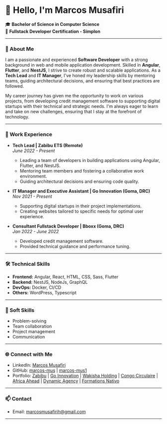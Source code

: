 # 👋 Hello, I'm Marcos Musafiri

🎓 **Bachelor of Science in Computer Science**  
📜 **Fullstack Developer Certification - Simplon**

---

### 🌟 About Me

I am a passionate and experienced **Software Developer** with a strong background in web and mobile application development. Skilled in **Angular**, **Flutter**, and **NestJS**, I strive to create robust and scalable applications. As a **Tech Lead** and **IT Manager**, I've honed my leadership skills by mentoring teams, guiding architectural decisions, and ensuring that best practices are followed.

My career journey has given me the opportunity to work on various projects, from developing credit management software to supporting digital startups with their technical and strategic needs. I'm always eager to learn and take on new challenges, ensuring that I stay at the forefront of technology.

---

### 💼 Work Experience

- **Tech Lead | Zabibu ETS (Remote)**  
  *June 2022 - Present*  
  - Leading a team of developers in building applications using Angular, Flutter, and NestJS.
  - Mentoring team members and fostering a collaborative work environment.
  - Guiding architectural decisions and ensuring code quality.

- **IT Manager and Executive Assistant | Go Innovation (Goma, DRC)**  
  *Nov 2021 - Present*  
  - Supporting digital startups in their project implementations.
  - Creating websites tailored to specific needs for optimal user experience.

- **Consultant Fullstack Developer | Bboxx (Goma, DRC)**  
  *Jan 2022 - June 2022*  
  - Developed credit management software.
  - Provided technical guidance and performance tuning.

---

### 🛠️ Technical Skills

- **Frontend:** Angular, React, HTML, CSS, Sass, Flutter
- **Backend:** NestJS, NodeJs, GraphQL
- **DevOps:** Docker, CI/CD
- **Others:** WordPress, Typescript

---

### 🤝 Soft Skills

- Problem-solving
- Team collaboration
- Project management
- Communication

---

### 🌐 Connect with Me

- LinkedIn: [Marcos Musafiri](https://www.linkedin.com/in/marcos-musafiri-7520231a1/)
- GitHub: [marcos-mus](https://github.com/marcos-mus) | [marcos-mus1](https://github.com/marcos-mus1)
- Portfolio: [Zabibu](https://zabibu.co) | [Go Innovation](https://goma-innovation.com) | [Wakisha Holding](https://wakishaholding.com) | [Congo Circulaire](https://congocirculaire.org) | [Africa Ahead](https://aahead.africa) | [Dynamic Agency](https://dynamicgroupsolutions.cd) | [Formations Nativo](https://formation-nativo.com/)

---

### 📫 Contact

- Email: marcosmusafirih@gmail.com

---

